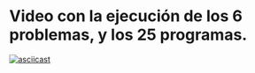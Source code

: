 # Video con la ejecución de los 6 problemas, y los 25 programas.
[![asciicast](https://asciinema.org/a/oj7qfYAODVwITH04yYd4YsGSH.svg)](https://asciinema.org/a/oj7qfYAODVwITH04yYd4YsGSH)
